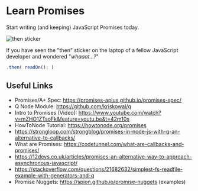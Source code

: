 Learn Promises
==============

Start writing (and keeping) JavaScript Promises today.

![then sticker](https://i.imgur.com/vUv6iKt.png)

If you have seen the "then" sticker on the laptop of a fellow 
JavaScript developer and wondered "*whaaat...?*" <br />
```javascript
.then( readOn(); )
``` 




## Useful Links

- Promises/A+ Spec: https://promises-aplus.github.io/promises-spec/
- Q Node Module: https://github.com/kriskowal/q
- Intro to Promises (Video): https://www.youtube.com/watch?v=mZHO1ZTsoFk&feature=youtu.be&t=42m10s
- HowToNode Tutorial: https://howtonode.org/promises
- https://strongloop.com/strongblog/promises-in-node-js-with-q-an-alternative-to-callbacks/
- What are Promises: https://codetunnel.com/what-are-callbacks-and-promises/
- https://12devs.co.uk/articles/promises-an-alternative-way-to-approach-asynchronous-javascript/
- https://stackoverflow.com/questions/21682632/simplest-fs-readfile-example-with-generators-and-q
- Promise Nuggets: https://spion.github.io/promise-nuggets (examples)
